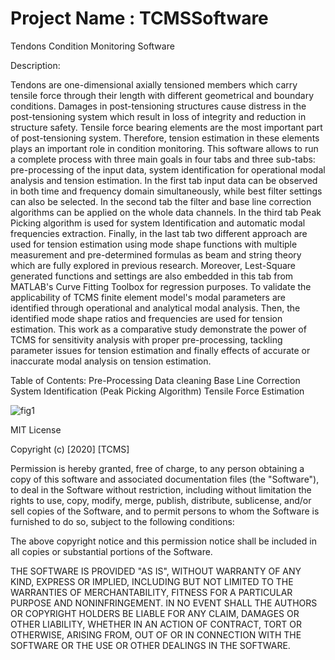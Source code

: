 # Project Name : TCMSSoftware
Tendons Condition Monitoring Software

Description:

  Tendons are one-dimensional axially tensioned members which carry tensile force through their length with different geometrical and boundary conditions. Damages in post-tensioning structures cause distress in the post-tensioning system which result in loss of integrity and reduction in structure safety.  Tensile force bearing elements are the most important part of post-tensioning system. Therefore, tension estimation in these elements plays an important role in condition monitoring. This software allows to run a complete process with three main goals in four tabs and three sub-tabs: pre-processing of the input data, system identification for operational modal analysis and tension estimation. In the first tab input data can be observed in both time and frequency domain simultaneously, while best filter settings can also be selected. In the second tab the filter and base line correction algorithms can be applied on the whole data channels. In the third tab Peak Picking algorithm is used for system Identification and automatic modal frequencies extraction. Finally, in the last tab two different approach are used for tension estimation using mode shape functions with multiple measurement and pre-determined formulas as beam and string theory which are fully explored in previous research. Moreover, Lest-Square generated functions and settings are also embedded in this tab from MATLAB's Curve Fitting Toolbox for regression purposes. To validate the applicability of TCMS finite element model's modal parameters are identified through operational and analytical modal analysis. Then, the identified mode shape ratios and frequencies are used for tension estimation. This work as a comparative study demonstrate the power of TCMS for sensitivity analysis with proper pre-processing, tackling parameter issues for tension estimation and finally effects of accurate or inaccurate modal analysis on tension estimation.  

Table of Contents:
  Pre-Processing
  Data cleaning
  Base Line Correction
  System Identification (Peak Picking Algorithm)
  Tensile Force Estimation
  
![fig1](https://user-images.githubusercontent.com/62703937/83701987-36ce1200-a5c0-11ea-87f1-5cd212ffc5d1.png)

  
  
 MIT License

Copyright (c) [2020] [TCMS]

Permission is hereby granted, free of charge, to any person obtaining a copy
of this software and associated documentation files (the "Software"), to deal
in the Software without restriction, including without limitation the rights
to use, copy, modify, merge, publish, distribute, sublicense, and/or sell
copies of the Software, and to permit persons to whom the Software is
furnished to do so, subject to the following conditions:

The above copyright notice and this permission notice shall be included in all
copies or substantial portions of the Software.

THE SOFTWARE IS PROVIDED "AS IS", WITHOUT WARRANTY OF ANY KIND, EXPRESS OR
IMPLIED, INCLUDING BUT NOT LIMITED TO THE WARRANTIES OF MERCHANTABILITY,
FITNESS FOR A PARTICULAR PURPOSE AND NONINFRINGEMENT. IN NO EVENT SHALL THE
AUTHORS OR COPYRIGHT HOLDERS BE LIABLE FOR ANY CLAIM, DAMAGES OR OTHER
LIABILITY, WHETHER IN AN ACTION OF CONTRACT, TORT OR OTHERWISE, ARISING FROM,
OUT OF OR IN CONNECTION WITH THE SOFTWARE OR THE USE OR OTHER DEALINGS IN THE
SOFTWARE.


